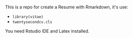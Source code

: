 This is a repo for create a Resume with Rmarkdown, it's use:

- `library(vitae)`
- `twentysecondcv.cls`

You need Rstudio IDE and Latex installed.